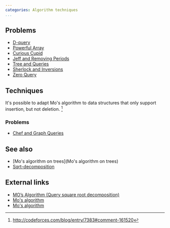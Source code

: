 ```yaml
---
categories: Algorithm techniques
...
```


## Problems
- [D-query](http://www.spoj.com/problems/DQUERY/)
- [Powerful Array](http://codeforces.com/contest/86/problem/D)
- [Curious Cupid](https://open.kattis.com/problems/cupid)
- [Jeff and Removing Periods](http://codeforces.com/problemset/problem/351/D)
- [Tree and Queries](http://codeforces.com/problemset/problem/375/D)
- [Sherlock and Inversions](https://www.codechef.com/problems/IITI15)
- [Zero Query](http://www.spoj.com/problems/ZQUERY/)


## Techniques
It's possible to adapt Mo's algorithm to data structures that only support insertion, but not deletion. [^1]

### Problems
- [Chef and Graph Queries](https://www.codechef.com/MARCH14/problems/GERALD07)

## See also
- [Mo's algorithm on trees](Mo's algorithm on trees)
- [Sqrt-decomposition]()

## External links
- [MO’s Algorithm (Query square root decomposition)](https://blog.anudeep2011.com/mos-algorithm/)
- [Mo's algorithm](http://codeforces.com/blog/entry/7383)
- [Mo's algorithm](https://www.hackerearth.com/practice/notes/mos-algorithm/)

[^1]: <http://codeforces.com/blog/entry/7383#comment-161520>